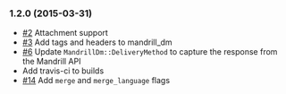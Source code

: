 ### 1.2.0 (2015-03-31)

 - [#2](https://github.com/jlberglund/mandrill_dm/pull/2) Attachment support
 - [#3](https://github.com/jlberglund/mandrill_dm/pull/3) Add tags and headers to mandrill_dm
 - [#6](https://github.com/jlberglund/mandrill_dm/pull/6) Update `MandrillDm::DeliveryMethod` to capture the response from the Mandrill API
 - Add travis-ci to builds
 - [#14](https://github.com/jlberglund/mandrill_dm/pull/14) Add `merge` and `merge_language` flags
